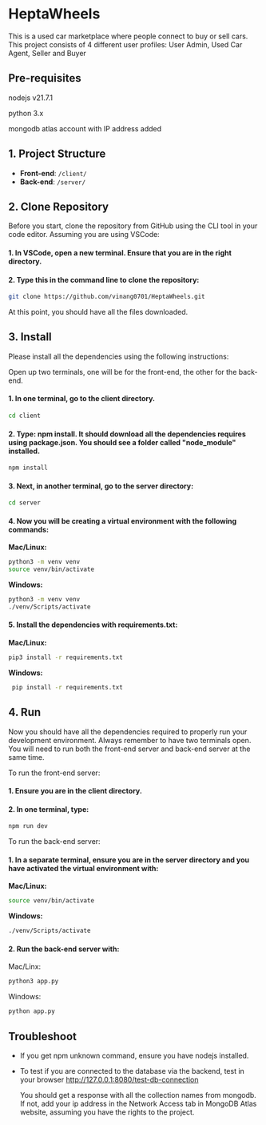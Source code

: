 # HeptaWheels
This is a used car marketplace where people connect to buy or sell cars. This project consists of 4 different user profiles: User Admin, Used Car Agent, Seller and Buyer

## Pre-requisites
nodejs v21.7.1

python 3.x

mongodb atlas account with IP address added

## 1. Project Structure

-   **Front-end**: `/client/`
-   **Back-end**: `/server/`

## 2. Clone Repository

Before you start, clone the repository from GitHub using the CLI tool in your code editor. Assuming you are using VSCode:

#### 1. In VSCode, open a new terminal. Ensure that you are in the right directory.
#### 2. Type this in the command line to clone the repository:

```bash
git clone https://github.com/vinang0701/HeptaWheels.git
```

At this point, you should have all the files downloaded.

## 3. Install

Please install all the dependencies using the following instructions:

Open up two terminals, one will be for the front-end, the other for the back-end.

#### 1. In one terminal, go to the client directory.
```bash
cd client
```

#### 2. Type: npm install. It should download all the dependencies requires using package.json. You should see a folder called "node_module" installed.
```bash
npm install
```

#### 3. Next, in another terminal, go to the server directory:

```bash
cd server
```

#### 4. Now you will be creating a virtual environment with the following commands:

**Mac/Linux:**

```bash
python3 -m venv venv
source venv/bin/activate
```

**Windows:**

```bash
python3 -m venv venv
./venv/Scripts/activate
```

#### 5. Install the dependencies with requirements.txt:

**Mac/Linux:**

```bash
pip3 install -r requirements.txt
```

**Windows:**

```bash
 pip install -r requirements.txt
```

## 4. Run

Now you should have all the dependencies required to properly run your development environment.
Always remember to have two terminals open. You will need to run both the front-end server and back-end server at the same time.

To run the front-end server:

#### 1. Ensure you are in the client directory.
#### 2. In one terminal, type:

```bash
npm run dev
```

To run the back-end server:

#### 1. In a separate terminal, ensure you are in the server directory and you have activated the virtual environment with:

**Mac/Linux:**

```bash
source venv/bin/activate
```

**Windows:**

```bash
./venv/Scripts/activate
```

#### 2. Run the back-end server with:

Mac/Linx:

```bash
python3 app.py
```

Windows:

```bash
python app.py
```

## Troubleshoot
- If you get npm unknown command, ensure you have nodejs installed.
- To test if you are connected to the database via the backend, test in your browser
    http://127.0.0.1:8080/test-db-connection

    You should get a response with all the collection names from mongodb. If not, add your ip address in the Network Access tab in MongoDB Atlas website, assuming you have the rights to the project.